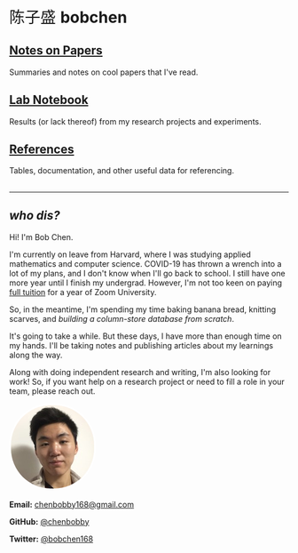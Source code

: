 <p style="font-size: 2em;">陈子盛 <b>bobchen</b></p>

## [Notes on Papers](/notes-on-papers)
Summaries and notes on cool papers that I've read.

## [Lab Notebook](/lab-notebook)
Results (or lack thereof) from my research projects and experiments.

## [References](/references)
Tables, documentation, and other useful data for referencing.

##
---
##

## _who dis?_

Hi! I'm Bob Chen.

I'm currently on leave from Harvard, where I was studying applied mathematics and computer science.
COVID-19 has thrown a wrench into a lot of my plans, and I don't know when I'll go back to school.
I still have one more year until I finish my undergrad.
However, I'm not too keen on paying [full tuition](https://handbook.fas.harvard.edu/book/tuition-and-fees) for a year of Zoom University.

So, in the meantime, I'm spending my time baking banana bread, knitting scarves, and _building a column-store database from scratch_.

It's going to take a while.
But these days, I have more than enough time on my hands.
I'll be taking notes and publishing articles about my learnings along the way.

Along with doing independent research and writing, I'm also looking for work!
So, if you want help on a research project or need to fill a role in your team, please reach out.

<img src="/images/bob.jpg"
    alt="the face of bob"
    style="height: 150px; border-radius: 75px; border: solid 3px white;" />

__Email:__ [chenbobby168@gmail.com](mailto:chenbobby168@gmail.com)

__GitHub:__ [@chenbobby](https://github.com/chenbobby)

__Twitter:__ [@bobchen168](https://twitter.com/bobchen168)
